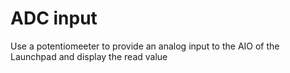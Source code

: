 # ADC input

Use a potentiomeeter to provide an analog input to the AIO of the Launchpad and display the read value
